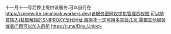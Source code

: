 十一月十一号后停止提供该服务.可以自行在 https://snirewrite.sniunlock.workers.dev(该服务密码仅提供管理员权限,可以随意输入)获取解锁的SNIPROXY反代地址,服务不一定可用多实验几次,需要其他服务或者问题可以加入群组 https://t.me/Dns_Unlock 
